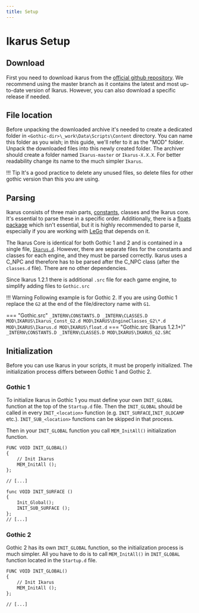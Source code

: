 ```yaml
---
title: Setup
---
```


# Ikarus Setup

## Download
First you need to download ikarus from the [official github repository](https://github.com/Lehona/Ikarus). We recommend using the master branch as it contains the latest and most up-to-date version of Ikarus. However, you can also download a specific release if needed.

## File location
Before unpacking the downloaded archive it's needed to create a dedicated folder in `<Gothic-dir>\_work\Data\Scripts\Content` directory. You can name this folder as you wish; in this guide, we'll refer to it as the "MOD" folder. Unpack the downloaded files into this newly created folder. The archiver should create a folder named `Ikarus-master` or `Ikarus-X.X.X`. For better readability change its name to the much simpler `Ikarus`.

!!! Tip
    It's a good practice to delete any unused files, so delete files for other gothic version than this you are using.

## Parsing
Ikarus consists of three main parts, [constants](./constants.md), classes and the Ikarus core. It's essential to parse these in a specific order. Additionally, there is a [floats package](floats.md) which isn't essential, but it is highly recommended to parse it, especially if you are working with [LeGo](../lego/index.md) that depends on it.

The Ikarus Core is identical for both Gothic 1 and 2 and is contained in a single file, [`Ikarus.d`](https://github.com/Lehona/Ikarus/blob/master/Ikarus.d). However, there are separate files for the constants and classes for each engine, and they must be parsed correctly. Ikarus uses a C_NPC and therefore has to be parsed after the C_NPC class (after the `classes.d` file). There are no other dependencies.

Since Ikarus 1.2.1 there is additional `.src` file for each game engine, to simplify adding files to `Gothic.src` 

!!! Warning
    Following example is for Gothic 2. If you are using Gothic 1 replace the `G2` at the end of the file/directory name with `G1`.

=== "Gothic.src"
    ```
    _INTERN\CONSTANTS.D
    _INTERN\CLASSES.D
    MOD\IKARUS\Ikarus_Const_G2.d
    MOD\IKARUS\EngineClasses_G2\*.d
    MOD\IKARUS\Ikarus.d
    MOD\IKARUS\float.d
    ```
=== "Gothic.src (Ikarus 1.2.1+)"
    ```
    _INTERN\CONSTANTS.D
    _INTERN\CLASSES.D
    MOD\IKARUS\IKARUS_G2.SRC
    ```

## Initialization
Before you can use Ikarus in your scripts, it must be properly initialized. The initialization process differs between Gothic 1 and Gothic 2.

### Gothic 1
To initialize Ikarus in Gothic 1 you must define your own `INIT_GLOBAL` function at the top of the `Startup.d` file. Then the `INIT_GLOBAL` should be called in every `INIT_<location>` function (e.g. `INIT_SURFACE`,`INIT_OLDCAMP` etc.). `INIT_SUB_<location>` functions can be skipped in that process.

Then in your `INIT_GLOBAL` function you call `MEM_InitAll()` initialization function.

```dae title="Startup.d"
FUNC VOID INIT_GLOBAL()
{
    // Init Ikarus
    MEM_InitAll ();
};

// [...]

func VOID INIT_SURFACE ()
{
	Init_Global();
    INIT_SUB_SURFACE ();
};
// [...]
```

### Gothic 2
Gothic 2 has its own `INIT_GLOBAL` function, so the initialization process is much simpler. All you have to do is to call `MEM_InitAll()` in `INIT_GLOBAL` function located in the `Startup.d` file.

```dae title="Startup.d"
FUNC VOID INIT_GLOBAL()
{
    // Init Ikarus
    MEM_InitAll ();
};

// [...]
```